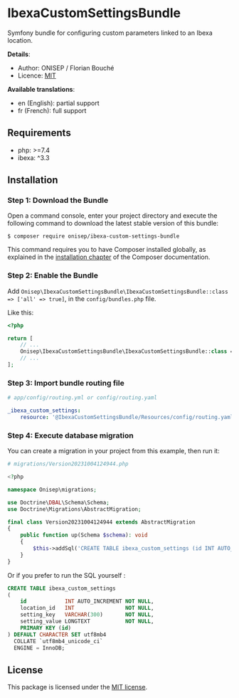 IbexaCustomSettingsBundle
==========

Symfony bundle for configuring custom parameters linked to an Ibexa location.

**Details**:

* Author: ONISEP / Florian Bouché
* Licence: [MIT]([https://opensource.org/licenses/MIT](https://opensource.org/licenses/MIT))

**Available translations**:

* en (English): partial support
* fr (French): full support

## Requirements

* php: >=7.4
* ibexa: ^3.3

## Installation

### Step 1: Download the Bundle

Open a command console, enter your project directory and execute the
following command to download the latest stable version of this bundle:

```console
$ composer require onisep/ibexa-custom-settings-bundle
```

This command requires you to have Composer installed globally, as explained in
the [installation chapter](https://getcomposer.org/doc/00-intro.md) of the Composer documentation.

### Step 2: Enable the Bundle

Add `Onisep\IbexaCustomSettingsBundle\IbexaCustomSettingsBundle::class => ['all' => true]`, in the `config/bundles.php` file.

Like this:

```php
<?php

return [
    // ...
    Onisep\IbexaCustomSettingsBundle\IbexaCustomSettingsBundle::class => ['all' => true],
    // ...
];
```

### Step 3: Import bundle routing file

```yaml
# app/config/routing.yml or config/routing.yaml

_ibexa_custom_settings:
    resource: '@IbexaCustomSettingsBundle/Resources/config/routing.yaml'
```

### Step 4: Execute database migration

You can create a migration in your project from this example, then run it:

```php
# migrations/Version20231004124944.php

<?php

namespace Onisep\migrations;

use Doctrine\DBAL\Schema\Schema;
use Doctrine\Migrations\AbstractMigration;

final class Version20231004124944 extends AbstractMigration
{
    public function up(Schema $schema): void
    {
        $this->addSql('CREATE TABLE ibexa_custom_settings (id INT AUTO_INCREMENT NOT NULL, location_id INT NOT NULL, setting_key VARCHAR(300) NOT NULL, setting_value LONGTEXT NOT NULL, PRIMARY KEY(id)) DEFAULT CHARACTER SET utf8mb4 COLLATE `utf8mb4_unicode_ci` ENGINE = InnoDB;');
    }
}
```

Or if you prefer to run the SQL yourself :

```sql
CREATE TABLE ibexa_custom_settings
(
    id            INT AUTO_INCREMENT NOT NULL,
    location_id   INT                NOT NULL,
    setting_key   VARCHAR(300)       NOT NULL,
    setting_value LONGTEXT           NOT NULL,
    PRIMARY KEY (id)
) DEFAULT CHARACTER SET utf8mb4
  COLLATE `utf8mb4_unicode_ci`
  ENGINE = InnoDB;
```

## License

This package is licensed under the [MIT license](LICENSE).